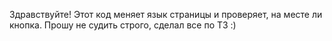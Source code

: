 Здравствуйте!
Этот код меняет язык страницы и проверяет, на месте ли кнопка. 
Прошу не судить строго, сделал все по ТЗ :)
